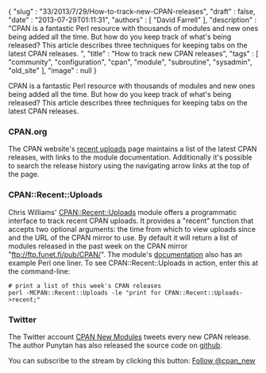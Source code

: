 {
   "slug" : "33/2013/7/29/How-to-track-new-CPAN-releases",
   "draft" : false,
   "date" : "2013-07-29T01:11:31",
   "authors" : [
      "David Farrell"
   ],
   "description" : "CPAN is a fantastic Perl resource with thousands of modules and new ones being added all the time. But how do you keep track of what's being released? This article describes three techniques for keeping tabs on the latest CPAN releases. ",
   "title" : "How to track new CPAN releases",
   "tags" : [
      "community",
      "configuration",
      "cpan",
      "module",
      "subroutine",
      "sysadmin",
      "old_site"
   ],
   "image" : null
}

CPAN is a fantastic Perl resource with thousands of modules and new ones being added all the time. But how do you keep track of what's being released? This article describes three techniques for keeping tabs on the latest CPAN releases.

### CPAN.org

The CPAN website's [recent uploads](http://search.cpan.org/recent) page maintains a list of the latest CPAN releases, with links to the module documentation. Additionally it's possible to search the release history using the navigating arrow links at the top of the page.

### CPAN::Recent::Uploads

Chris Williams' [CPAN::Recent::Uploads](https://metacpan.org/module/CPAN::Recent::Uploads) module offers a programmatic interface to track recent CPAN uploads. It provides a "recent" function that accepts two optional arguments: the time from which to view uploads since and the URL of the CPAN mirror to use. By default it will return a list of modules released in the past week on the CPAN mirror "ftp://ftp.funet.fi/pub/CPAN/". The module's [documentation](https://metacpan.org/module/CPAN::Recent::Uploads) also has an example Perl one liner. To see CPAN::Recent::Uploads in action, enter this at the command-line:

``` prettyprint
# print a list of this week's CPAN releases
perl -MCPAN::Recent::Uploads -le "print for CPAN::Recent::Uploads->recent;"
```

### Twitter

The Twitter account [CPAN New Modules](https://twitter.com/cpan_new) tweets every new CPAN release. The author Punytan has also released the source code on [github](https://t.co/K7KnELaYzk).

You can subscribe to the stream by clicking this button: [Follow @cpan\_new](https://twitter.com/cpan_new)

